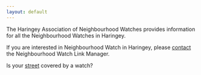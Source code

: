```yaml
---
layout: default 
---
```

The Haringey Association of Neighbourhood Watches provides information for all the Neighbourhood Watches in Haringey.

If you are interested in Neighbourhood Watch in Haringey, please [contact](/contact) the Neighbourhood Watch Link Manager.

Is your [street](/roads) covered by a watch?
